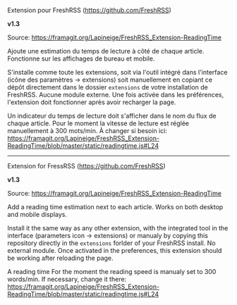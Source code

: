 Extension pour FreshRSS (https://github.com/FreshRSS)

**v1.3**

Source: https://framagit.org/Lapineige/FreshRSS_Extension-ReadingTime

Ajoute une estimation du temps de lecture à côté de chaque article.
Fonctionne sur les affichages de bureau et mobile.

S'installe comme toute les extensions, soit via l'outil intégré dans l'interface (icône des paramètres -> extensions) soit manuellement en copiant ce dépôt directement dans le dossier `extensions` de votre installation de FreshRSS.
Aucune module externe. Une fois activée dans les préférences, l'extension doit fonctionner après avoir recharger la page.

Un indicateur du temps de lecture doit s'afficher dans le nom du flux de chaque article.
Pour le moment la vitesse de lecture est réglée manuellement à 300 mots/min. À changer si besoin ici: https://framagit.org/Lapineige/FreshRSS_Extension-ReadingTime/blob/master/static/readingtime.js#L24

---

Extension for FressRSS (https://github.com/FreshRSS)

**v1.3**

Source: https://framagit.org/Lapineige/FreshRSS_Extension-ReadingTime

Add a reading time estimation next to each article.
Works on both desktop and mobile displays.

Install it the same way as any other extension, with the integrated tool in the interface (parameters icon -> extensions) or manualy by copying this repository directly in the `extensions` forlder of your FreshRSS install.
No external module. Once activated in the preferences, this extension should be working after reloading the page.

A reading time
For the moment the reading speed is manualy set to 300 words/min. If necessary, change it there: https://framagit.org/Lapineige/FreshRSS_Extension-ReadingTime/blob/master/static/readingtime.js#L24



